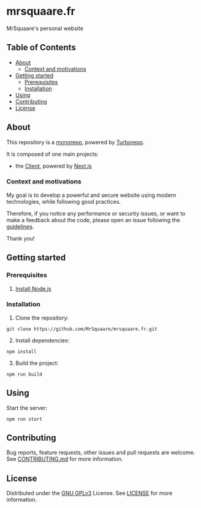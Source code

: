 # mrsquaare.fr

MrSquaare's personal website

## Table of Contents

- [About](#about)
  - [Context and motivations](#context-and-motivations)
- [Getting started](#getting-started)
  - [Prerequisites](#prerequisites)
  - [Installation](#installation)
- [Using](#using)
- [Contributing](#contributing)
- [License](#license)

## About

This repository is a [monorepo](https://en.wikipedia.org/wiki/Monorepo), powered by [Turborepo](https://turborepo.org/).

It is composed of one main projects:

- the [Client](client), powered by [Next.js](https://nextjs.org/)

### Context and motivations

My goal is to develop a powerful and secure website using modern technologies, while following good practices.

Therefore, if you notice any performance or security issues, or want to make a feedback about the code, please open an issue following the [guidelines](GUIDELINES.md#issue).

Thank you!

## Getting started

### Prerequisites

1. [Install Node.js](https://nodejs.org/en/download/)

### Installation

1. Clone the repository:

```shell script
git clone https://github.com/MrSquaare/mrsquaare.fr.git
```

2. Install dependencies:

```shell script
npm install
```

3. Build the project:

```shell script
npm run build
```

## Using

Start the server:

```shell script
npm run start
```

## Contributing

Bug reports, feature requests, other issues and pull requests are welcome.
See [CONTRIBUTING.md](CONTRIBUTING.md) for more information.

## License

Distributed under the [GNU GPLv3](https://choosealicense.com/licenses/gpl-3.0/) License.
See [LICENSE](LICENSE) for more information.
